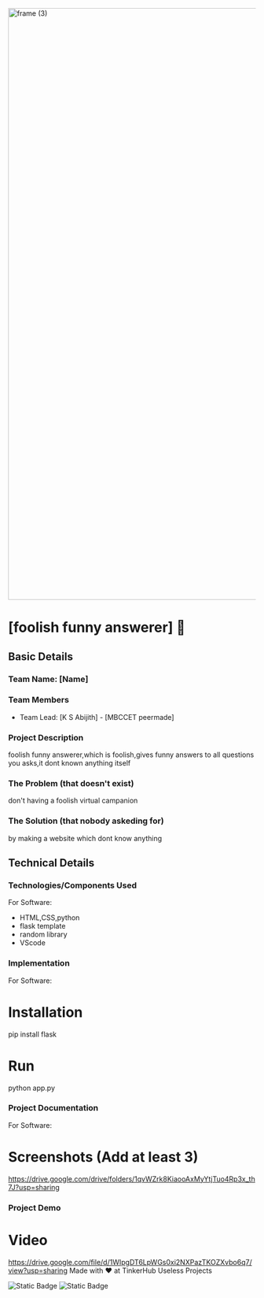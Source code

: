 <img width="3188" height="1202" alt="frame (3)" src="https://github.com/user-attachments/assets/517ad8e9-ad22-457d-9538-a9e62d137cd7" />


# [foolish funny answerer] 🎯


## Basic Details
### Team Name: [Name]


### Team Members
- Team Lead: [K S Abijith] - [MBCCET peermade]
### Project Description
foolish funny answerer,which is foolish,gives funny answers to all questions you asks,it dont known anything itself
### The Problem (that doesn't exist)
don't having a foolish virtual campanion
### The Solution (that nobody askeding  for)
by making a website which dont know anything

## Technical Details
### Technologies/Components Used
For Software:
- HTML,CSS,python
- flask template
- random library
- VScode
### Implementation
For Software:
# Installation
pip install flask

# Run
python app.py

### Project Documentation
For Software:

# Screenshots (Add at least 3)
https://drive.google.com/drive/folders/1qvWZrk8KiaooAxMyYtjTuo4Rp3x_th7J?usp=sharing
### Project Demo
# Video
https://drive.google.com/file/d/1WIpgDT6LpWGs0xi2NXPazTKOZXvbo6q7/view?usp=sharing
Made with ❤️ at TinkerHub Useless Projects 

![Static Badge](https://img.shields.io/badge/TinkerHub-24?color=%23000000&link=https%3A%2F%2Fwww.tinkerhub.org%2F)
![Static Badge](https://img.shields.io/badge/UselessProjects--25-25?link=https%3A%2F%2Fwww.tinkerhub.org%2Fevents%2FQ2Q1TQKX6Q%2FUseless%2520Projects)


